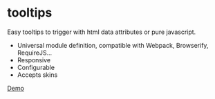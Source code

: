 # tooltips
Easy tooltips to trigger with html data attributes or pure javascript. 
- Universal module definition, compatible with Webpack, Browserify, RequireJS...
- Responsive
- Configurable
- Accepts skins

[Demo](http://javrok.github.io/tooltips/)
